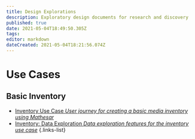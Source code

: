 ```yaml
---
title: Design Explorations
description: Exploratory design documents for research and discovery
published: true
date: 2021-05-04T18:49:50.305Z
tags: 
editor: markdown
dateCreated: 2021-05-04T18:21:56.074Z
---
```


# Use Cases

## Basic Inventory

- [Inventory Use Case *User journey for creating a basic media inventory using Mathesar*](/design/exploration/inventory-use-case)
- [Inventory: Data Exploration *Data exploration features for the inventory use case*](/design/exploration/inventory-data-exploration)
{.links-list}